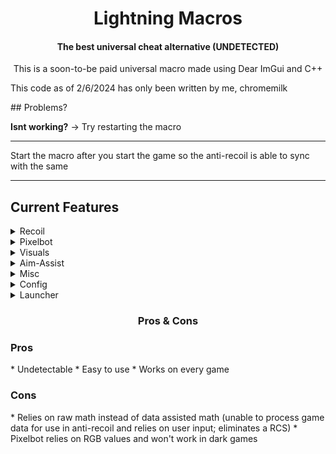 <h1 align="center">
  Lightning Macros
</h1>
<h4 align="center">
    The best universal cheat alternative (UNDETECTED)
</h4>
<p align="center">
This is a soon-to-be paid universal macro made using Dear ImGui and C++

This code as of 2/6/2024 has only been written by me, chromemilk
</p>
## Problems?

**Isnt working?** -> Try restarting the macro
***
Start the macro after you start the game so the anti-recoil is able to sync with the same
***


## Current Features

<details>
<summary>Recoil</summary>
    - Vertical and horizontal anti-recoil
    - Smoothing
    - Multiplier
    - Humanizer
    - Presets
</details>

<details>
<summary>Pixelbot</summary>
  - Adjustable accuracy 
  - Debug
</details>

<details>
  <summary>Visuals</summary>
    - External crosshair 
    - Adjustable opacity
    - Adjustable size
</details>

<details>
<summary>Aim-Assist</summary>
  - Moves your cursor from left to right
  - Adjustable fov
  - Adjustable Strength
</details>

<details>
  <summary>Misc</summary>
    - Fps counter
    - Style changer
    - Low impact
</details>

<details>
  <summary>Config</summary>
    - Add configs
    - Delete configs
</details>

<details>
  <summary>Launcher</summary>
    - Standalone crosshair
    - Macro
    - File checker
    - Uninstaller
</details>

<h3 align="center">
Pros & Cons
</h4>
<h3>Pros</h3>
  * Undetectable
  * Easy to use
  * Works on every game
<h3>Cons</h3>
  * Relies on raw math instead of data assisted math (unable to process game data for use in anti-recoil and relies on user input; eliminates a RCS)
  * Pixelbot relies on RGB values and won't work in dark games

